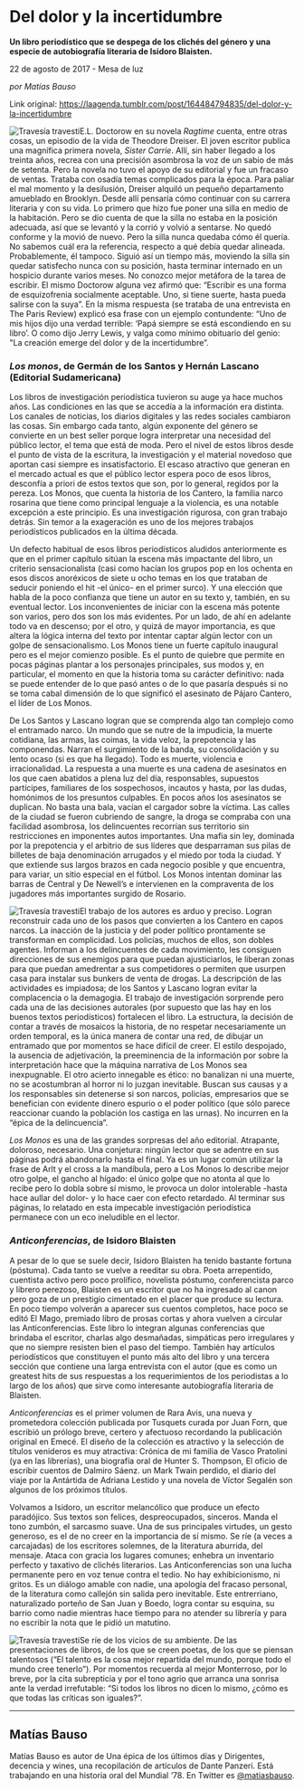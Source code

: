 # Del dolor y la incertidumbre

**Un libro periodístico que se despega de los clichés del género y una especie de autobiografía literaria de Isidoro Blaisten.**

22 de agosto de 2017 - Mesa de luz

_por Matías Bauso_

Link original: https://laagenda.tumblr.com/post/164484794835/del-dolor-y-la-incertidumbre

![Travesía travesti](https://64.media.tumblr.com/41d2ba892e0e61222fa01555342c3fb9/tumblr_inline_pdvzvtcFZQ1t6q87u_500.jpg)E.L. Doctorow en su novela *Ragtime* cuenta, entre otras cosas, un episodio de la vida de Theodore Dreiser. El joven escritor publica una magnífica primera novela, *Sister Carrie*. Allí, sin haber llegado a los treinta años, recrea con una precisión asombrosa la voz de un sabio de más de setenta. Pero la novela no tuvo el apoyo de su editorial y fue un fracaso de ventas. Trataba con osadía temas complicados para la época. Para paliar el mal momento y la desilusión, Dreiser alquiló un pequeño departamento amueblado en Brooklyn. Desde allí pensaría cómo continuar con su carrera literaria y con su vida. Lo primero que hizo fue poner una silla en medio de la habitación. Pero se dio cuenta de que la silla no estaba en la posición adecuada, así que se levantó y la corrió y volvió a sentarse. No quedó conforme y la movió de nuevo. Pero la silla nunca quedaba cómo él quería. No sabemos cuál era la referencia, respecto a qué debía quedar alineada. Probablemente, él tampoco. Siguió así un tiempo más, moviendo la silla sin quedar satisfecho nunca con su posición, hasta terminar internado en un hospicio durante varios meses. No conozco mejor metáfora de la tarea de escribir. El mismo Doctorow alguna vez afirmó que: “Escribir es una forma de esquizofrenia socialmente aceptable. Uno, si tiene suerte, hasta pueda salirse con la suya”. En la misma respuesta (se trataba de una entrevista en The Paris Review) explicó esa frase con un ejemplo contundente: “Uno de mis hijos dijo una verdad terrible: ‘Papá siempre se está escondiendo en su libro’. O como dijo Jerry Lewis, y valga como mínimo obituario del genio: "La creación emerge del dolor y de la incertidumbre”.


### *Los monos*, de Germán de los Santos y Hernán Lascano (Editorial Sudamericana)

Los libros de investigación periodística tuvieron su auge ya hace muchos años. Las condiciones en las que se accedía a la información era distinta. Los canales de noticias, los diarios digitales y las redes sociales cambiaron las cosas. Sin embargo cada tanto, algún exponente del género se convierte en un best seller porque logra interpretar una necesidad del público lector, el tema que está de moda. Pero el nivel de estos libros desde el punto de vista de la escritura, la investigación y el material novedoso que aportan casi siempre es insatisfactorio. El escaso atractivo que generan en el mercado actual es que el público lector espera poco de esos libros, desconfía a priori de estos textos que son, por lo general, regidos por la pereza. Los Monos, que cuenta la historia de los Cantero, la familia narco rosarina que tiene como principal lenguaje a la violencia, es una notable excepción a este principio. Es una investigación rigurosa, con gran trabajo detrás. Sin temor a la exageración es uno de los mejores trabajos periodísticos publicados en la última década. 


Un defecto habitual de esos libros periodísticos aludidos anteriormente es que en el primer capítulo sitúan la escena más impactante del libro, un criterio sensacionalista (casi como hacían los grupos pop en los ochenta en esos discos anoréxicos de siete u ocho temas en los que trataban de seducir poniendo el hit -el único- en el primer surco). Y una elección que habla de la poco confianza que tiene un autor en su texto y, también, en su eventual lector. Los inconvenientes de iniciar con la escena más potente son varios, pero dos son los más evidentes. Por un lado, de ahí en adelante todo va en descenso; por el otro, y quizá de mayor importancia, es que altera la lógica interna del texto por intentar captar algún lector con un golpe de sensacionalismo. Los Monos tiene un fuerte capítulo inaugural pero es el mejor comienzo posible. Es el punto de quiebre que permite en pocas páginas plantar a los personajes principales, sus modos y, en particular, el momento en que la historia toma su carácter definitivo: nada se puede entender de lo que pasó antes o de lo que pasaría después si no se toma cabal dimensión de lo que significó el asesinato de Pájaro Cantero, el líder de Los Monos. 


De Los Santos y Lascano logran que se comprenda algo tan complejo como el entramado narco. Un mundo que se nutre de la impudicia, la muerte cotidiana, las armas, las coimas, la vida veloz, la prepotencia y las componendas. Narran el surgimiento de la banda, su consolidación y su lento ocaso (si es que ha llegado). Todo es muerte, violencia e irracionalidad. La respuesta a una muerte es una cadena de asesinatos en los que caen abatidos a plena luz del día, responsables, supuestos partícipes, familiares de los sospechosos, incautos y hasta, por las dudas, homónimos de los presuntos culpables. En pocos años los asesinatos se duplican. No basta una bala, vacían el cargador sobre la víctima. Las calles de la ciudad se fueron cubriendo de sangre, la droga se compraba con una facilidad asombrosa, los delincuentes recorrían sus territorio sin restricciones en imponentes autos importantes. Una mafia sin ley, dominada por la prepotencia y el arbitrio de sus líderes que desparraman sus pilas de billetes de baja denominación arrugados y el miedo por toda la ciudad. Y que extiende sus largos brazos en cada negocio posible y que encuentra, para variar, un sitio especial en el fútbol. Los Monos intentan dominar las barras de Central y De Newell’s e intervienen en la compraventa de los jugadores más importantes surgido de Rosario.


![Travesía travesti](https://64.media.tumblr.com/41d2ba892e0e61222fa01555342c3fb9/tumblr_inline_pdvzvtcFZQ1t6q87u_250.jpg)El trabajo de los autores es arduo y preciso. Logran reconstruir cada uno de los pasos que convierten a los Cantero en capos narcos. La inacción de la justicia y del poder político prontamente se transforman en complicidad. Los policías, muchos de ellos, son dobles agentes. Informan a los delincuentes de cada movimiento, les consiguen direcciones de sus enemigos para que puedan ajusticiarlos, le liberan zonas para que puedan amedrentar a sus competidores o permiten que usurpen casa para instalar sus bunkers de venta de drogas. La descripción de las actividades es impiadosa; de los Santos y Lascano logran evitar la complacencia o la demagogia. El trabajo de investigación sorprende pero cada una de las decisiones autorales (por supuesto que las hay en los buenos textos periodísticos) fortalecen el libro. La estructura, la decisión de contar a través de mosaicos la historia, de no respetar necesariamente un orden temporal, es la única manera de contar una red, de dibujar un entramado que por momentos se hace difícil de creer. El estilo despojado, la ausencia de adjetivación, la preeminencia de la información por sobre la interpretación hace que la máquina narrativa de Los Monos sea inexpugnable. El otro acierto innegable es ético: no banalizan ni una muerte, no se acostumbran al horror ni lo juzgan inevitable. Buscan sus causas y a los responsables sin detenerse si son narcos, policías, empresarios que se benefician con evidente dinero espurio o el poder político (que sólo parece reaccionar cuando la población los castiga en las urnas). No incurren en la “épica de la delincuencia”.


*Los Monos* es una de las grandes sorpresas del año editorial. Atrapante, doloroso, necesario. Una conjetura: ningún lector que se adentre en sus páginas podrá abandonarlo hasta el final. Ya es un lugar común utilizar la frase de Arlt y el cross a la mandíbula, pero a Los Monos lo describe mejor otro golpe, el gancho al hígado: el único golpe que no atonta al que lo recibe pero lo dobla sobre sí mismo, le provoca un dolor intolerable -hasta hace aullar del dolor- y lo hace caer con efecto retardado. Al terminar sus páginas, lo relatado en esta impecable investigación periodística permanece con un eco ineludible en el lector.


### *Anticonferencias*, de Isidoro Blaisten

A pesar de lo que se suele decir, Isidoro Blaisten ha tenido bastante fortuna (póstuma). Cada tanto se vuelve a reeditar su obra. Poeta arrepentido, cuentista activo pero poco prolífico, novelista póstumo, conferencista parco y librero perezoso, Blaisten es un escritor que no ha ingresado al canon pero goza de un prestigio cimentado en el placer que produce su lectura. En poco tiempo volverán a aparecer sus cuentos completos, hace poco se editó El Mago, premiado libro de prosas cortas y ahora vuelven a circular las Anticonferencias. Este libro lo integran algunas conferencias que brindaba el escritor, charlas algo desmañadas, simpáticas pero irregulares y que no siempre resisten bien el paso del tiempo. También hay artículos periodísticos que constituyen el punto más alto del libro y una tercera sección que contiene una larga entrevista con el autor (que es como un greatest hits de sus respuestas a los requerimientos de los periodistas a lo largo de los años) que sirve como interesante autobiografía literaria de Blaisten. 


*Anticonferencias* es el primer volumen de Rara Avis, una nueva y prometedora colección publicada por Tusquets curada por Juan Forn, que escribió un prólogo breve, certero y afectuoso recordando la publicación original en Emecé. El diseño de la colección es atractivo y la selección de títulos venideros es muy atractiva: Crónica de mi familia de Vasco Pratolini (ya en las librerías), una biografía oral de Hunter S. Thompson, El oficio de escribir cuentos de Dalmiro Sáenz. un Mark Twain perdido, el diario del viaje por la Antártida de Adriana Lestido y una novela de Víctor Segalén son algunos de los próximos títulos.


Volvamos a Isidoro, un escritor melancólico que produce un efecto paradójico. Sus textos son felices, despreocupados, sinceros. Manda el tono zumbón, el sarcasmo suave. Una de sus principales virtudes, un gesto generoso, es el de no creer en la importancia de sí mismo. Se ríe (a veces a carcajadas) de los escritores solemnes, de la literatura aburrida, del mensaje. Ataca con gracia los lugares comunes; enhebra un inventario perfecto y taxativo de clichés literarios. Las Anticonferencias son una lucha permanente pero en voz tenue contra el tedio. No hay exhibicionismo, ni gritos. Es un diálogo amable con nadie, una apología del fracaso personal, de la literatura como callejón sin salida pero inevitable. Este entrerriano, naturalizado porteño de San Juan y Boedo, logra contar su esquina, su barrio como nadie mientras hace tiempo para no atender su librería y para no escribir la nota que le pidió un matutino.


![Travesía travesti](https://64.media.tumblr.com/0f142141f68f97b8595e0d0aa808517a/tumblr_inline_pdvzvtZAjJ1t6q87u_250.jpg)Se ríe de los vicios de su ambiente. De las presentaciones de libros, de los que se creen poetas, de los que se piensan talentosos (“El talento es la cosa mejor repartida del mundo, porque todo el mundo cree tenerlo”). Por momentos recuerda al mejor Monterroso, por lo breve, por la cita subrepticia y por el tono agrio que arranca una sonrisa ante la verdad irrefutable: “Si todos los libros no dicen lo mismo, ¿cómo es que todas las críticas son iguales?”.




---

 Matías Bauso
-------------

 Matías Bauso es autor de Una épica de los últimos días y Dirigentes, decencia y wines, una recopilación de artículos de Dante Panzeri. Está trabajando en una historia oral del Mundial ‘78. En Twitter es [@matiasbauso](https://twitter.com/matiasbauso). 

